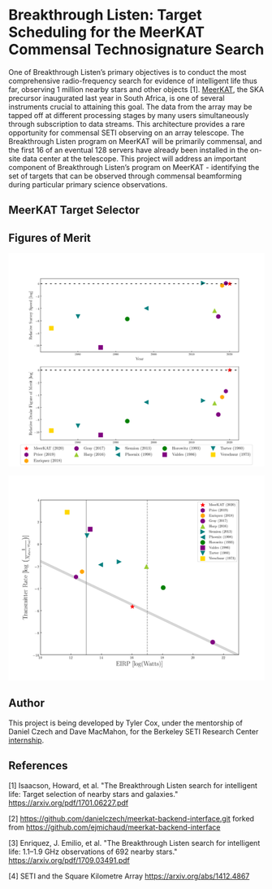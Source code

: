 # Breakthrough Listen: Target Scheduling for the MeerKAT Commensal Technosignature Search

One of Breakthrough Listen’s primary objectives is to conduct the most comprehensive radio-frequency search for evidence of intelligent life thus far, observing 1 million nearby stars and other objects [1]. [MeerKAT](https://www.ska.ac.za/gallery/meerkat/), the SKA precursor inaugurated last year in South Africa, is one of several instruments crucial to attaining this goal. The data from the array may be tapped off at different processing stages by many users simultaneously through subscription to data streams. This architecture provides a rare opportunity for commensal SETI observing on an array telescope. The Breakthrough Listen program on MeerKAT will be primarily commensal, and the first 16 of an eventual 128 servers have already been installed in the on-site data center at the telescope. This project will address an important component of Breakthrough Listen’s program on MeerKAT - identifying the set of targets that can be observed through commensal beamforming during particular primary science observations.

## MeerKAT Target Selector



## Figures of Merit

![fig6](plots/FoM/figure_6_emilio_w_MeerKAT.png)

![fom](plots/FoM/figure_5_w_meerkat.png)

## Author

This project is being developed by Tyler Cox, under the mentorship of Daniel Czech and Dave MacMahon, for the Berkeley SETI Research Center [internship](http://seti.berkeley.edu/Internship.html).

## References

[1] Isaacson, Howard, et al. "The Breakthrough Listen search for intelligent life: Target selection of nearby stars and galaxies." https://arxiv.org/pdf/1701.06227.pdf

[2] https://github.com/danielczech/meerkat-backend-interface.git forked from https://github.com/ejmichaud/meerkat-backend-interface

[3] Enriquez, J. Emilio, et al. "The Breakthrough Listen search for intelligent life: 1.1–1.9 GHz observations of 692 nearby stars." https://arxiv.org/pdf/1709.03491.pdf

[4] SETI and the Square Kilometre Array https://arxiv.org/abs/1412.4867
